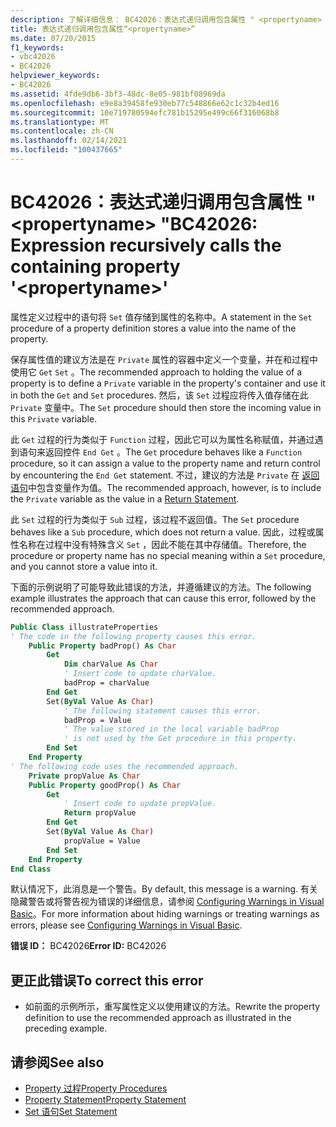 ```yaml
---
description: 了解详细信息： BC42026：表达式递归调用包含属性 " <propertyname> "
title: 表达式递归调用包含属性“<propertyname>”
ms.date: 07/20/2015
f1_keywords:
- vbc42026
- BC42026
helpviewer_keywords:
- BC42026
ms.assetid: 4fde9db6-3bf3-48dc-8e05-981bf08969da
ms.openlocfilehash: e9e8a39458fe930eb77c548866e62c1c32b4ed16
ms.sourcegitcommit: 10e719780594efc781b15295e499c66f316068b8
ms.translationtype: MT
ms.contentlocale: zh-CN
ms.lasthandoff: 02/14/2021
ms.locfileid: "100437665"
---
```

# <a name="bc42026-expression-recursively-calls-the-containing-property-propertyname"></a><span data-ttu-id="f831c-103">BC42026：表达式递归调用包含属性 " \<propertyname> "</span><span class="sxs-lookup"><span data-stu-id="f831c-103">BC42026: Expression recursively calls the containing property '\<propertyname>'</span></span>

<span data-ttu-id="f831c-104">属性定义过程中的语句将 `Set` 值存储到属性的名称中。</span><span class="sxs-lookup"><span data-stu-id="f831c-104">A statement in the `Set` procedure of a property definition stores a value into the name of the property.</span></span>

 <span data-ttu-id="f831c-105">保存属性值的建议方法是在 `Private` 属性的容器中定义一个变量，并在和过程中使用它 `Get` `Set` 。</span><span class="sxs-lookup"><span data-stu-id="f831c-105">The recommended approach to holding the value of a property is to define a `Private` variable in the property's container and use it in both the `Get` and `Set` procedures.</span></span> <span data-ttu-id="f831c-106">然后，该 `Set` 过程应将传入值存储在此 `Private` 变量中。</span><span class="sxs-lookup"><span data-stu-id="f831c-106">The `Set` procedure should then store the incoming value in this `Private` variable.</span></span>

 <span data-ttu-id="f831c-107">此 `Get` 过程的行为类似于 `Function` 过程，因此它可以为属性名称赋值，并通过遇到语句来返回控件 `End Get` 。</span><span class="sxs-lookup"><span data-stu-id="f831c-107">The `Get` procedure behaves like a `Function` procedure, so it can assign a value to the property name and return control by encountering the `End Get` statement.</span></span> <span data-ttu-id="f831c-108">不过，建议的方法是 `Private` 在 [返回语句](../statements/return-statement.md)中包含变量作为值。</span><span class="sxs-lookup"><span data-stu-id="f831c-108">The recommended approach, however, is to include the `Private` variable as the value in a [Return Statement](../statements/return-statement.md).</span></span>

 <span data-ttu-id="f831c-109">此 `Set` 过程的行为类似于 `Sub` 过程，该过程不返回值。</span><span class="sxs-lookup"><span data-stu-id="f831c-109">The `Set` procedure behaves like a `Sub` procedure, which does not return a value.</span></span> <span data-ttu-id="f831c-110">因此，过程或属性名称在过程中没有特殊含义 `Set` ，因此不能在其中存储值。</span><span class="sxs-lookup"><span data-stu-id="f831c-110">Therefore, the procedure or property name has no special meaning within a `Set` procedure, and you cannot store a value into it.</span></span>

 <span data-ttu-id="f831c-111">下面的示例说明了可能导致此错误的方法，并遵循建议的方法。</span><span class="sxs-lookup"><span data-stu-id="f831c-111">The following example illustrates the approach that can cause this error, followed by the recommended approach.</span></span>

```vb
Public Class illustrateProperties
' The code in the following property causes this error.
    Public Property badProp() As Char
        Get
            Dim charValue As Char
            ' Insert code to update charValue.
            badProp = charValue
        End Get
        Set(ByVal Value As Char)
            ' The following statement causes this error.
            badProp = Value
            ' The value stored in the local variable badProp
            ' is not used by the Get procedure in this property.
        End Set
    End Property
' The following code uses the recommended approach.
    Private propValue As Char
    Public Property goodProp() As Char
        Get
            ' Insert code to update propValue.
            Return propValue
        End Get
        Set(ByVal Value As Char)
            propValue = Value
        End Set
    End Property
End Class
```

 <span data-ttu-id="f831c-112">默认情况下，此消息是一个警告。</span><span class="sxs-lookup"><span data-stu-id="f831c-112">By default, this message is a warning.</span></span> <span data-ttu-id="f831c-113">有关隐藏警告或将警告视为错误的详细信息，请参阅 [Configuring Warnings in Visual Basic](/visualstudio/ide/configuring-warnings-in-visual-basic)。</span><span class="sxs-lookup"><span data-stu-id="f831c-113">For more information about hiding warnings or treating warnings as errors, please see [Configuring Warnings in Visual Basic](/visualstudio/ide/configuring-warnings-in-visual-basic).</span></span>

 <span data-ttu-id="f831c-114">**错误 ID：** BC42026</span><span class="sxs-lookup"><span data-stu-id="f831c-114">**Error ID:** BC42026</span></span>

## <a name="to-correct-this-error"></a><span data-ttu-id="f831c-115">更正此错误</span><span class="sxs-lookup"><span data-stu-id="f831c-115">To correct this error</span></span>

- <span data-ttu-id="f831c-116">如前面的示例所示，重写属性定义以使用建议的方法。</span><span class="sxs-lookup"><span data-stu-id="f831c-116">Rewrite the property definition to use the recommended approach as illustrated in the preceding example.</span></span>

## <a name="see-also"></a><span data-ttu-id="f831c-117">请参阅</span><span class="sxs-lookup"><span data-stu-id="f831c-117">See also</span></span>

- [<span data-ttu-id="f831c-118">Property 过程</span><span class="sxs-lookup"><span data-stu-id="f831c-118">Property Procedures</span></span>](../../programming-guide/language-features/procedures/property-procedures.md)
- [<span data-ttu-id="f831c-119">Property Statement</span><span class="sxs-lookup"><span data-stu-id="f831c-119">Property Statement</span></span>](../statements/property-statement.md)
- [<span data-ttu-id="f831c-120">Set 语句</span><span class="sxs-lookup"><span data-stu-id="f831c-120">Set Statement</span></span>](../statements/set-statement.md)
